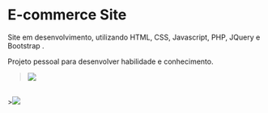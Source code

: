 # E-commerce Site

Site em desenvolvimento, utilizando HTML, CSS, Javascript, PHP, JQuery e Bootstrap .

Projeto pessoal para desenvolver habilidade e conhecimento.

><img src="https://raw.githubusercontent.com/willsouto/Ecommerce---Code-proj/master/img/img1.jpg"></img>

<br/>
><img src="https://raw.githubusercontent.com/willsouto/Ecommerce---Code-proj/master/img/img2.jpg"></img>





